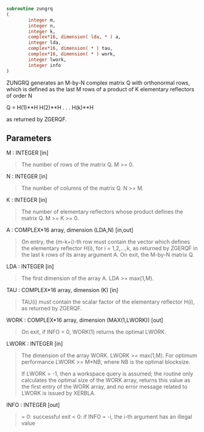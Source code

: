 ```fortran
subroutine zungrq
(
        integer m,
        integer n,
        integer k,
        complex*16, dimension( lda, * ) a,
        integer lda,
        complex*16, dimension( * ) tau,
        complex*16, dimension( * ) work,
        integer lwork,
        integer info
)
```

ZUNGRQ generates an M-by-N complex matrix Q with orthonormal rows,
which is defined as the last M rows of a product of K elementary
reflectors of order N

Q  =  H(1)**H H(2)**H . . . H(k)**H

as returned by ZGERQF.

## Parameters
M : INTEGER [in]
> The number of rows of the matrix Q. M >= 0.

N : INTEGER [in]
> The number of columns of the matrix Q. N >= M.

K : INTEGER [in]
> The number of elementary reflectors whose product defines the
> matrix Q. M >= K >= 0.

A : COMPLEX*16 array, dimension (LDA,N) [in,out]
> On entry, the (m-k+i)-th row must contain the vector which
> defines the elementary reflector H(i), for i = 1,2,...,k, as
> returned by ZGERQF in the last k rows of its array argument
> A.
> On exit, the M-by-N matrix Q.

LDA : INTEGER [in]
> The first dimension of the array A. LDA >= max(1,M).

TAU : COMPLEX*16 array, dimension (K) [in]
> TAU(i) must contain the scalar factor of the elementary
> reflector H(i), as returned by ZGERQF.

WORK : COMPLEX*16 array, dimension (MAX(1,LWORK)) [out]
> On exit, if INFO = 0, WORK(1) returns the optimal LWORK.

LWORK : INTEGER [in]
> The dimension of the array WORK. LWORK >= max(1,M).
> For optimum performance LWORK >= M*NB, where NB is the
> optimal blocksize.
> 
> If LWORK = -1, then a workspace query is assumed; the routine
> only calculates the optimal size of the WORK array, returns
> this value as the first entry of the WORK array, and no error
> message related to LWORK is issued by XERBLA.

INFO : INTEGER [out]
> = 0:  successful exit
> < 0:  if INFO = -i, the i-th argument has an illegal value
